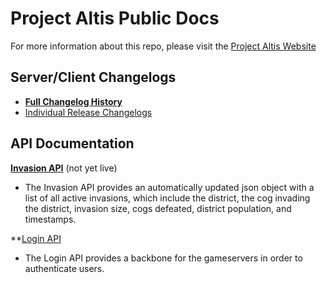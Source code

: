 **Project Altis Public Docs**
=========================

For more information about this repo, please visit the [Project Altis Website](https://www.projectaltis.com/)

Server/Client Changelogs
-------
- **[Full Changelog History](changelog.md)**
- [Individual Release Changelogs](changelogs/)


API Documentation
-------
 **[Invasion API](InvasionAPI.md)** (not yet live)

 - The Invasion API provides an automatically updated json object with a list of all active invasions, which include the district, the cog invading the district, invasion size, cogs defeated, district population, and timestamps.

**[Login API](LoginAPI.md)

- The Login API provides a backbone for the gameservers in order to authenticate users.